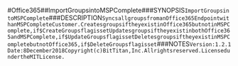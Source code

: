 #Office365##ImportGroupsintoMSPComplete###SYNOPSIS```ImportGroupsintoMSPComplete```###DESCRIPTION```SyncsallgroupsfromanOffice365EndpointwithanMSPCompleteCustomer.CreatesgroupsiftheyexistinOffice365butnotinMSPComplete,if$CreateGroupsflagissetUpdatesgroupsiftheyexistinbothOffice365andMSPComplete,if$UpdateGroupsflagissetDeletesgroupsiftheyexistinMSPCompletebutnotOffice365,if$DeleteGroupsflagisset```###NOTES```Version:1.2.1Date:8December2018Copyright(c)BitTitan,Inc.Allrightsreserved.LicensedundertheMITLicense.```
